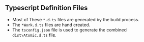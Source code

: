 ## Typescript Definition Files
* Most of These ```*.d.ts``` files are generated by the build process.  
* The ```*Work.d.ts``` files are hand created.
* The ```tsconfig.json``` file is used to generate the combined ```dist\Atomic.d.ts``` file.
